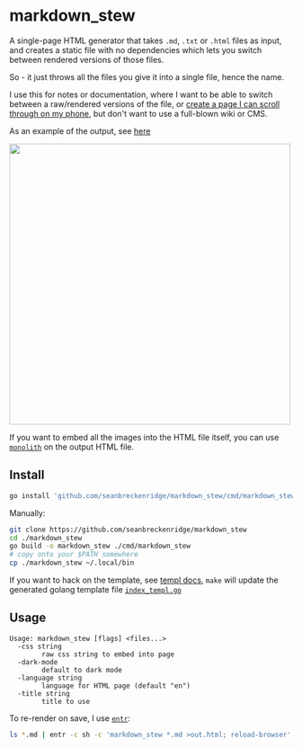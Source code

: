 # markdown_stew

A single-page HTML generator that takes `.md`, `.txt` or `.html` files as input, and creates a static file with no dependencies which lets you switch between rendered versions of those files.

So - it just throws all the files you give it into a single file, hence the name.

I use this for notes or documentation, where I want to be able to switch between a raw/rendered versions of the file, or [create a page I can scroll through on my phone](https://github.com/seanbreckenridge/dotfiles/blob/master/.local/scripts/notes_rendered/Makefile), but don't want to use a full-blown wiki or CMS.

As an example of the output, see [here](https://sean.fish/p/markdown_stew_example.html)

<img src="https://raw.githubusercontent.com/seanbreckenridge/markdown_stew/main/.github/demo.png" width="500px">

If you want to embed all the images into the HTML file itself, you can use [`monolith`](https://github.com/Y2Z/monolith) on the output HTML file.

## Install

```sh
go install 'github.com/seanbreckenridge/markdown_stew/cmd/markdown_stew@latest'
```

Manually:

```sh
git clone https://github.com/seanbreckenridge/markdown_stew
cd ./markdown_stew
go build -o markdown_stew ./cmd/markdown_stew
# copy onto your $PATH somewhere
cp ./markdown_stew ~/.local/bin
```

If you want to hack on the template, see [templ docs](https://templ.guide/quick-start/installation), `make` will update the generated golang template file [`index_templ.go`](./index_templ.go)

## Usage

```
Usage: markdown_stew [flags] <files...>
  -css string
    	raw css string to embed into page
  -dark-mode
    	default to dark mode
  -language string
    	language for HTML page (default "en")
  -title string
    	title to use
```

To re-render on save, I use [`entr`](http://entrproject.org/):

```sh
ls *.md | entr -c sh -c 'markdown_stew *.md >out.html; reload-browser'
```
